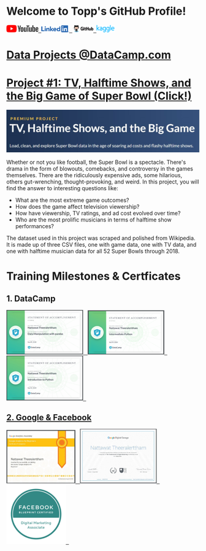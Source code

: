 # Welcome to Topp's GitHub Profile!

<a href="https://www.youtube.com"><img src="assets/img/YouTube%20Logo.png" alt="drawing" width="83"/>&nbsp;&nbsp;<a href="https://www.linkedin.com/in/topp-theeralerttham-54743264/"><img src="assets/img/Linkedin%20Logo.png" alt="drawing" width="73"/>&nbsp;&nbsp;<a href="https://tnattawat.github.io/Portfolio/"><img src="assets/img/Github%20Logo.png" alt="drawing" width="55"/>&nbsp;&nbsp;<a href="https://www.kaggle.com/"><img src="assets/img/Kaggle%20Logo.png" alt="drawing" width="48"/>

# Data Projects @DataCamp.com
# [Project #1: TV, Halftime Shows, and the Big Game of Super Bowl (Click!)](https://github.com/tnattawat/Topp/blob/master/Project1/notebook.ipynb) 
![](assets/img/Capture.JPG)

Whether or not you like football, the Super Bowl is a spectacle. There's drama in the form of blowouts, comebacks, and controversy in the games themselves. There are the ridiculously expensive ads, some hilarious, others gut-wrenching, thought-provoking, and weird. In this project, you will find the answer to interesting questions like:
* What are the most extreme game outcomes?
* How does the game affect television viewership?
* How have viewership, TV ratings, and ad cost evolved over time?
* Who are the most prolific musicians in terms of halftime show performances?

The dataset used in this project was scraped and polished from Wikipedia. It is made up of three CSV files, one with game data, one with TV data, and one with halftime musician data for all 52 Super Bowls through 2018.

# Training Milestones & Certficates
## 1. DataCamp
<a href="https://www.datacamp.com/statement-of-accomplishment/course/5bb2a0f8da6581f8e193b1d8175e0a4a38bcf450"><img src="assets/cert/Cert6.jpg" alt="drawing" width="200"/>&nbsp;&nbsp;
<a href="https://www.datacamp.com/statement-of-accomplishment/course/efb6d01ce9a8cd9f43f3d2f618eca39f1db61d41"><img src="assets/cert/Cert1.PNG" alt="drawing" width="200"/>&nbsp;&nbsp;
<a href="https://www.datacamp.com/statement-of-accomplishment/course/8884ec72e6c9c880c7c0e533d6a7a4271175ddb2"><img src="assets/cert/Cert4_n.jpg" alt="drawing" width="200"/>&nbsp;&nbsp;
  
## 2. Google & Facebook
<a href="https://analytics.google.com/analytics/academy/certificate/F84hMIYtTluVjyuc4kbrvQ"><img src="assets/cert/Cert2.jpg" alt="drawing" width="180"/>&nbsp;&nbsp;
<a href="https://learndigital.withgoogle.com/link/1qsdpcedm9s"><img src="assets/cert/Cert3_o.jpg" alt="drawing" width="200"/>&nbsp;&nbsp;
<a href="https://www.youracclaim.com/badges/1c2a64a3-1bab-4bed-8058-f9896b797821?source=linked_in_profile"><img src="assets/cert/Digital_Marketing.png" alt="drawing" width="155"/>&nbsp;&nbsp;
